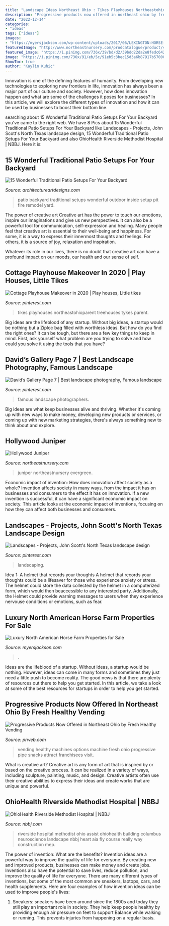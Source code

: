 ```yaml
---
title: "Landscape Ideas Northeast Ohio : Tikes Playhouses Northeastohioparent Treehouses Tykes Parent"
description: "Progressive products now offered in northeast ohio by fresh healthy vending"
date: "2022-12-14"
categories:
- "ideas"
tags: ["ideas"]
images:
- "https://myersjackson.com/wp-content/uploads/2017/06/LEXINGTON-HORSE-FARM-Banner.jpg"
featuredImage: "http://www.northeastnursery.com/prodcatalogue/product/4601707/4601707_1.jpg"
featured_image: "https://i.pinimg.com/736x/39/bd/d2/39bdd22da2e8fedc6425cc2fdecee55e.jpg"
image: "https://i.pinimg.com/736x/91/eb/5c/91eb5c3bec15d3a6b87917b57000bec1--travel-photography-beautiful-places.jpg"
ShowToc: true
author: "Kaylin Kuhic"
---
```



Innovation is one of the defining features of humanity. From developing new technologies to exploring new frontiers in life, innovation has always been a major part of our culture and society. However, how does innovation happen and what are some of the challenges it poses for businesses? In this article, we will explore the different types of innovation and how it can be used by businesses to boost their bottom line.

	

		
searching about 15 Wonderful Traditional Patio Setups For Your Backyard you've came to the right web. We have 8 Pics about 15 Wonderful Traditional Patio Setups For Your Backyard like Landscapes - Projects, John Scott&#039;s North Texas landscape design, 15 Wonderful Traditional Patio Setups For Your Backyard and also OhioHealth Riverside Methodist Hospital | NBBJ. Here it is:
		
    
## 15 Wonderful Traditional Patio Setups For Your Backyard

<img loading=lazy src="http://www.architectureartdesigns.com/wp-content/uploads/2014/10/15-Wonderful-Traditional-Patio-Setups-For-Your-Backyard-11-630x947.jpg" onerror="this.onerror=null;this.src='https://tse1.mm.bing.net/th?id=OIP.Z5lCRq4Ud6TGV8Q9ACMiywHaLI&amp;pid=15.1';" alt="15 Wonderful Traditional Patio Setups For Your Backyard">

_Source: architectureartdesigns.com_

>patio backyard traditional setups wonderful outdoor inside setup pit fire remodel yard. 

	

The power of creative art
Creative art has the power to touch our emotions, inspire our imaginations and give us new perspectives. It can also be a powerful tool for communication, self-expression and healing.
Many people feel that creative art is essential to their well-being and happiness. For some, it is a way to express their innermost thoughts and feelings. For others, it is a source of joy, relaxation and inspiration.

Whatever its role in our lives, there is no doubt that creative art can have a profound impact on our moods, our health and our sense of self.

    
## Cottage Playhouse Makeover In 2020 | Play Houses, Little Tikes

<img loading=lazy src="https://i.pinimg.com/736x/48/45/c5/4845c5a7391ec8434f1578915320ec91.jpg" onerror="this.onerror=null;this.src='https://tse3.mm.bing.net/th?id=OIP.HqKfsKz4xEO7i0Py7sLX0AHaJ3&amp;pid=15.1';" alt="Cottage Playhouse Makeover in 2020 | Play houses, Little tikes">

_Source: pinterest.com_

>tikes playhouses northeastohioparent treehouses tykes parent. 

	

Big ideas are the lifeblood of any startup. Without big ideas, a startup would be nothing but a Ziploc bag filled with worthless ideas. But how do you find the right ones? It can be tough, but there are a few key things to keep in mind. First, ask yourself what problem are you trying to solve and how could you solve it using the tools that you have?

    
## David’s Gallery Page 7 | Best Landscape Photography, Famous Landscape

<img loading=lazy src="https://i.pinimg.com/736x/91/eb/5c/91eb5c3bec15d3a6b87917b57000bec1--travel-photography-beautiful-places.jpg" onerror="this.onerror=null;this.src='https://tse4.mm.bing.net/th?id=OIP.B_AEU1UoPneuvPgbAfXBTgEsDo&amp;pid=15.1';" alt="David’s Gallery Page 7 | Best landscape photography, Famous landscape">

_Source: pinterest.com_

>famous landscape photographers. 

	

Big ideas are what keep businesses alive and thriving. Whether it's coming up with new ways to make money, developing new products or services, or coming up with new marketing strategies, there's always something new to think about and explore.

    
## Hollywood Juniper

<img loading=lazy src="http://www.northeastnursery.com/prodcatalogue/product/4601707/4601707_1.jpg" onerror="this.onerror=null;this.src='https://tse3.mm.bing.net/th?id=OIP.myCZU1X8sY-iAWnPo6niagAAAA&amp;pid=15.1';" alt="Hollywood Juniper">

_Source: northeastnursery.com_

>juniper northeastnursery evergreen. 

	

Economic impact of invention: How does innovation affect society as a whole?
Invention affects society in many ways, from the impact it has on businesses and consumers to the effect it has on innovation. If a new invention is successful, it can have a significant economic impact on society. This article looks at the economic impact of inventions, focusing on how they can affect both businesses and consumers.

    
## Landscapes - Projects, John Scott&#039;s North Texas Landscape Design

<img loading=lazy src="https://i.pinimg.com/736x/39/bd/d2/39bdd22da2e8fedc6425cc2fdecee55e.jpg" onerror="this.onerror=null;this.src='https://tse1.mm.bing.net/th?id=OIP.B7XQMN_aIZgfxmfXvhkANAAAAA&amp;pid=15.1';" alt="Landscapes - Projects, John Scott&#039;s North Texas landscape design">

_Source: pinterest.com_

>landscaping. 

	

Idea 1: A helmet that records your thoughts
A helmet that records your thoughts could be a lifesaver for those who experience anxiety or stress. The helmet could store the data collected by the helmet in a computerized form, which would then beaccessible to any interested party. Additionally, the Helmet could provide warning messages to users when they experience nervouse conditions or emotions, such as fear.

    
## Luxury North American Horse Farm Properties For Sale

<img loading=lazy src="https://myersjackson.com/wp-content/uploads/2017/06/LEXINGTON-HORSE-FARM-Banner.jpg" onerror="this.onerror=null;this.src='https://tse2.mm.bing.net/th?id=OIP.D_tkhO4JIzD1B5kRTMxTlQHaES&amp;pid=15.1';" alt="Luxury North American Horse Farm Properties for Sale">

_Source: myersjackson.com_

>. 

	

Ideas are the lifeblood of a startup. Without ideas, a startup would be nothing. However, ideas can come in many forms and sometimes they just need a little push to become reality. The good news is that there are plenty of resources out there to help you get started. In this article, we take a look at some of the best resources for startups in order to help you get started.

    
## Progressive Products Now Offered In Northeast Ohio By Fresh Healthy Vending

<img loading=lazy src="http://ww1.prweb.com/prfiles/2013/07/16/10935982/PRODUCTSLOGO.jpg" onerror="this.onerror=null;this.src='https://tse2.mm.bing.net/th?id=OIP.ANAk8dxGv3sa-mpjBt37AwAAAA&amp;pid=15.1';" alt="Progressive Products Now Offered in Northeast Ohio by Fresh Healthy Vending">

_Source: prweb.com_

>vending healthy machines options machine fresh ohio progressive pipe snacks attract franchisees visit. 

	

What is creative art?
Creative art is any form of art that is inspired by or based on the creative process. It can be realized in a variety of ways, including sculpture, painting, music, and design. Creative artists often use their creative abilities to express their ideas and create works that are unique and powerful.

    
## OhioHealth Riverside Methodist Hospital | NBBJ

<img loading=lazy src="https://d3pxppq3195xue.cloudfront.net/media/images/15/08/17/Riverside_rmhCMH_0204_720x405.jpg" onerror="this.onerror=null;this.src='https://tse3.mm.bing.net/th?id=OIP.poekouHBrOGjhZLvS01c-AHaEK&amp;pid=15.1';" alt="OhioHealth Riverside Methodist Hospital | NBBJ">

_Source: nbbj.com_

>riverside hospital methodist ohio assist ohiohealth building columbus neuroscience landscape nbbj heart aia fly course really way construction mep. 

	

The power of invention: What are the benefits?
Invention ideas are a powerful way to improve the quality of life for everyone. By creating new and improved products, businesses can make money and create jobs. Inventions also have the potential to save lives, reduce pollution, and improve the quality of life for everyone. There are many different types of inventions, but some of the most common are sneakers, laptops, cars, and health supplements. Here are four examples of how invention ideas can be used to improve people's lives: 
1. Sneakers: sneakers have been around since the 1800s and today they still play an important role in society. They help keep people healthy by providing enough air pressure on feet to support Balance while walking or running. This prevents injuries from happening on a regular basis.


